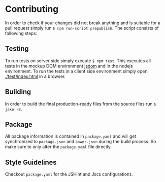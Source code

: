 # Contributing

In order to check if your changes did not break anything and is suitable for a
pull request simply run `$ npm run-script prepublish`.
The script consists of following steps:


## Testing

To run tests on server side simply execute `$ npm test`. This executes all tests in the mockup DOM environment [jsdom](https://github.com/tmpvar/jsdom) and in the nodejs environment.
To run the tests in a client side environment simply open [./test/index.html](./test/index.html) in a browser.


## Building

In order to build the final production-ready files from the source files run `$ jake -B`.


## Package

All package information is contained in `package.yaml` and will get synchronized to `package.json` and `bower.json` during the build process.
So make sure to only alter the `package.yaml` file directly.


## Style Guidelines

Checkout `package.yaml` for the JSHint and Jscs configurations.

